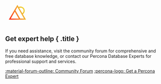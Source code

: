 

<div data-banner markdown><svg style="display:block;margin:-1em 0 0.75em" width="78" height="69" viewBox="0 0 78 69" fill="none" xmlns="http://www.w3.org/2000/svg"><path d="M56.7281 30.7666C62.6528 26.8938 64.5914 18.9942 61.0059 12.7854C59.2094 9.67113 56.3053 7.44082 52.8311 6.50951C49.6122 5.64535 46.2502 5.99872 43.2912 7.49366L39.251 0.5L30.8648 15.0245L11.4811 48.5937H67.021L56.7281 30.7666ZM51.881 10.0674C54.4064 10.7401 56.5079 12.3616 57.8168 14.6194C60.3895 19.0701 59.053 24.7153 54.8808 27.5665L45.1362 10.6905C47.2355 9.68104 49.6034 9.46087 51.881 10.0674ZM39.251 7.87125L60.6339 44.907H48.1228L32.9927 18.7102L39.2499 7.87235L39.251 7.87125ZM17.8682 44.907L30.8637 22.4035L43.8592 44.907H17.8682Z" fill="url(#paint0_linear_2899_1968)"/><path style="fill:var(--md-typeset-color)" d="M4.981 64.943H3.157V68.207H.756V57.323H5.217C7.822 57.323 9.397 58.861 9.397 61.086V61.116C9.397 63.635 7.433 64.94 4.984 64.94L4.981 64.943V64.943ZM6.961 61.134C6.961 60.061 6.213 59.485 5.011 59.485H3.154V62.812H5.056C6.258 62.812 6.958 62.096 6.958 61.163V61.134H6.961ZM10.738 68.208V57.323H18.973V59.455H13.124V61.664H18.27V63.796H13.124V66.082H19.051V68.214H10.738V68.208 68.208ZM27.557 68.208 25.218 64.726H23.332V68.208H20.931V57.323H25.921C28.496 57.323 30.039 58.677 30.039 60.915V60.945C30.039 62.702 29.088 63.807 27.7 64.32L30.367 68.207H27.556L27.557 68.208ZM27.605 61.041C27.605 60.016 26.887 59.485 25.719 59.485H23.333V62.61H25.767C26.936 62.61 27.605 61.987 27.605 61.071V61.042 61.041ZM36.922 68.499C33.668 68.499 31.249 65.994 31.249 62.825V62.795C31.249 59.659 33.619 57.091 37.019 57.091 39.105 57.091 40.356 57.783 41.383 58.792L39.834 60.571C38.98 59.798 38.113 59.327 37.004 59.327 35.141 59.327 33.795 60.871 33.795 62.762V62.793C33.795 64.684 35.107 66.257 37.004 66.257 38.268 66.257 39.043 65.753 39.913 64.964L41.462 66.524C40.322 67.738 39.059 68.493 36.925 68.493L36.922 68.499ZM47.885 68.499C44.47 68.499 42.021 65.962 42.021 62.825V62.795C42.021 59.659 44.503 57.091 47.915 57.091 51.327 57.091 53.779 59.628 53.779 62.765V62.795C53.779 65.931 51.297 68.499 47.885 68.499ZM51.237 62.795C51.237 60.904 49.846 59.331 47.885 59.331 45.925 59.331 44.567 60.874 44.567 62.766V62.796C44.567 64.688 45.959 66.261 47.919 66.261 49.879 66.261 51.237 64.717 51.237 62.826V62.795 62.795ZM67.001 68.217 72.374 57.091 77.746 68.218H75.052L72.374 62.681 69.705 68.218H67.001V68.217ZM66.007 57.327V68.5L57.813 61.884V68.199H55.264V57.091L63.458 63.681V57.327H66.007Z"/><defs><linearGradient id="paint0_linear_2899_1968" x1="18.1513" y1="44.7152" x2="61.4356" y2="20.9786" gradientUnits="userSpaceOnUse"><stop stop-color="#FC3519"/><stop offset="1" stop-color="#F0D136"/></linearGradient></defs></svg>

## Get expert help { .title }

If you need assistance, visit the community forum for comprehensive and free database knowledge, or contact our Percona Database Experts for professional support and services.

<div class="actions" markdown>

[:material-forum-outline: Community Forum](https://forums.percona.com/c/mongodb/percona-backup-for-mongodb/22?utm_campaign=Doc%20pages) [:percona-logo: Get a Percona Expert](https://www.percona.com/about/contact)

</div>
</div>

